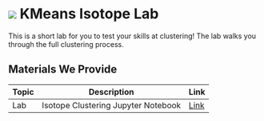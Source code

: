 # ![](https://ga-dash.s3.amazonaws.com/production/assets/logo-9f88ae6c9c3871690e33280fcf557f33.png) KMeans Isotope Lab

This is a short lab for you to test your skills at clustering! The lab walks you through the full clustering process.

## Materials We Provide

| Topic | Description | Link |
| --- | --- | --- |
| Lab | Isotope Clustering Jupyter Notebook | [Link](./lab-kmeans-isotopes.ipynb)|
